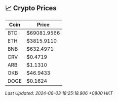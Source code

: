 ## 📈 Crypto Prices

| Coin | Price |
| ---- | ----- |
| BTC | $69081.9566 |
| ETH | $3815.9110 |
| BNB | $632.4971 |
| CRV | $0.4719 |
| ARB | $1.1310 |
| OKB | $46.9433 |
| DOGE | $0.1624 |

_Last Updated: 2024-06-03 18:25:18.906 +0800 HKT_